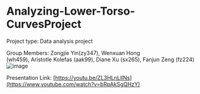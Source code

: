 # Analyzing-Lower-Torso-CurvesProject

Project type: Data analysis project

Group Members: Zongjie Yin(zy347), Wenxuan Hong (wh459), Aristotle Kolefas (aak99), Diane Xu (sx265), Fanjun Zeng (fz224)
![image](https://github.com/jackyyzj/Analyzing-Lower-Torso-Curves/assets/124659899/196302aa-2906-4787-8792-599124ef2d62)

Presentation Link: [https://youtu.be/ZL3HLnLIlNs](https://www.youtube.com/watch?v=bRpAkSgQHzY)
